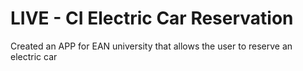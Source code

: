 # LIVE - CI Electric Car Reservation
Created an APP for EAN university that allows the user to reserve an electric car 
